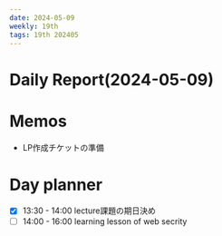 ```yaml
---
date: 2024-05-09
weekly: 19th
tags: 19th 202405 
---
```

# Daily Report(2024-05-09)
# Memos
- LP作成チケットの準備
# Day planner
- [x] 13:30 - 14:00 lecture課題の期日決め
- [ ] 14:00 - 16:00 learning lesson of web secrity